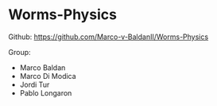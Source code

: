 # Worms-Physics

Github: https://github.com/Marco-v-BaldanII/Worms-Physics

Group:
- Marco Baldan
- Marco Di Modica
- Jordi Tur
- Pablo Longaron
